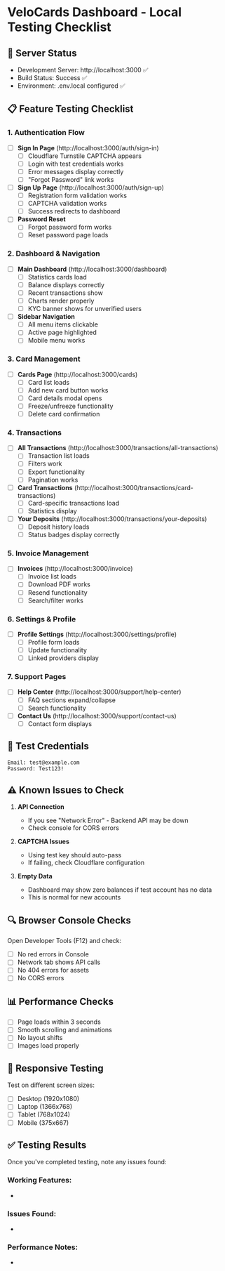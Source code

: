 # VeloCards Dashboard - Local Testing Checklist

## 🚀 Server Status
- Development Server: http://localhost:3000 ✅
- Build Status: Success ✅
- Environment: .env.local configured ✅

## 📋 Feature Testing Checklist

### 1. Authentication Flow
- [ ] **Sign In Page** (http://localhost:3000/auth/sign-in)
  - [ ] Cloudflare Turnstile CAPTCHA appears
  - [ ] Login with test credentials works
  - [ ] Error messages display correctly
  - [ ] "Forgot Password" link works
  
- [ ] **Sign Up Page** (http://localhost:3000/auth/sign-up)
  - [ ] Registration form validation works
  - [ ] CAPTCHA validation works
  - [ ] Success redirects to dashboard

- [ ] **Password Reset**
  - [ ] Forgot password form works
  - [ ] Reset password page loads

### 2. Dashboard & Navigation
- [ ] **Main Dashboard** (http://localhost:3000/dashboard)
  - [ ] Statistics cards load
  - [ ] Balance displays correctly
  - [ ] Recent transactions show
  - [ ] Charts render properly
  - [ ] KYC banner shows for unverified users

- [ ] **Sidebar Navigation**
  - [ ] All menu items clickable
  - [ ] Active page highlighted
  - [ ] Mobile menu works

### 3. Card Management
- [ ] **Cards Page** (http://localhost:3000/cards)
  - [ ] Card list loads
  - [ ] Add new card button works
  - [ ] Card details modal opens
  - [ ] Freeze/unfreeze functionality
  - [ ] Delete card confirmation

### 4. Transactions
- [ ] **All Transactions** (http://localhost:3000/transactions/all-transactions)
  - [ ] Transaction list loads
  - [ ] Filters work
  - [ ] Export functionality
  - [ ] Pagination works

- [ ] **Card Transactions** (http://localhost:3000/transactions/card-transactions)
  - [ ] Card-specific transactions load
  - [ ] Statistics display

- [ ] **Your Deposits** (http://localhost:3000/transactions/your-deposits)
  - [ ] Deposit history loads
  - [ ] Status badges display correctly

### 5. Invoice Management
- [ ] **Invoices** (http://localhost:3000/invoice)
  - [ ] Invoice list loads
  - [ ] Download PDF works
  - [ ] Resend functionality
  - [ ] Search/filter works

### 6. Settings & Profile
- [ ] **Profile Settings** (http://localhost:3000/settings/profile)
  - [ ] Profile form loads
  - [ ] Update functionality
  - [ ] Linked providers display

### 7. Support Pages
- [ ] **Help Center** (http://localhost:3000/support/help-center)
  - [ ] FAQ sections expand/collapse
  - [ ] Search functionality

- [ ] **Contact Us** (http://localhost:3000/support/contact-us)
  - [ ] Contact form displays

## 🧪 Test Credentials

```
Email: test@example.com
Password: Test123!
```

## ⚠️ Known Issues to Check

1. **API Connection**
   - If you see "Network Error" - Backend API may be down
   - Check console for CORS errors

2. **CAPTCHA Issues**
   - Using test key should auto-pass
   - If failing, check Cloudflare configuration

3. **Empty Data**
   - Dashboard may show zero balances if test account has no data
   - This is normal for new accounts

## 🔍 Browser Console Checks

Open Developer Tools (F12) and check:
- [ ] No red errors in Console
- [ ] Network tab shows API calls
- [ ] No 404 errors for assets
- [ ] No CORS errors

## 📊 Performance Checks

- [ ] Page loads within 3 seconds
- [ ] Smooth scrolling and animations
- [ ] No layout shifts
- [ ] Images load properly

## 📱 Responsive Testing

Test on different screen sizes:
- [ ] Desktop (1920x1080)
- [ ] Laptop (1366x768)
- [ ] Tablet (768x1024)
- [ ] Mobile (375x667)

## ✅ Testing Results

Once you've completed testing, note any issues found:

### Working Features:
- 

### Issues Found:
- 

### Performance Notes:
-